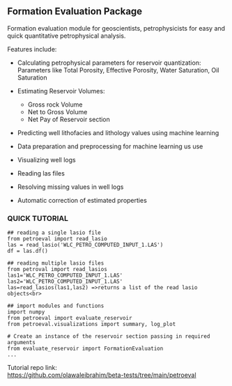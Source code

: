 ## Formation Evaluation Package

Formation evaluation module for geoscientists, petrophysicists for easy and quick quantitative petrophysical analysis.

Features include:

-   Calculating petrophysical parameters for reservoir quantization:
        Parameters like Total Porosity, Effective Porosity, Water Saturation, Oil Saturation

-   Estimating Reservoir Volumes:
    - Gross rock Volume
    - Net to Gross Volume
    - Net Pay of Reservoir section

-   Predicting well lithofacies and lithology values using machine learning

-   Data preparation and preprocessing for machine learning us use

-   Visualizing well logs

-   Reading las files

-   Resolving missing values in well logs

-   Automatic correction of estimated properties

### QUICK TUTORIAL

    ## reading a single lasio file 
    from petroeval import read_lasio
    las = read_lasio('WLC_PETRO_COMPUTED_INPUT_1.LAS')
    df = las.df()

    ## reading multiple lasio files
    from petroval import read_lasios
    las1='WLC_PETRO_COMPUTED_INPUT_1.LAS'
    las2='WLC_PETRO_COMPUTED_INPUT_1.LAS'
    las=read_lasios(las1,las2) =>returns a list of the read lasio objects<br>

    ## import modules and functions
    import numpy
    from petroeval import evaluate_reservoir
    from petroeval.visualizations import summary, log_plot

    # Create an instance of the reservoir section passing in required arguments
    from evaluate_reservoir import FormationEvaluation
    ...

Tutorial repo link:     
https://github.com/olawaleibrahim/beta-tests/tree/main/petroeval
